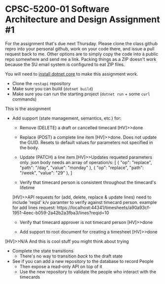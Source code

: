 # CPSC-5200-01 Software Architecture and Design Assignment #1

For the assignment that's due next Thursday. Please clone the class github repro into your personal github, work on your code there, and issue a pull request back to me. Other options are to simply copy the code into a public repo somewhere and send me a link. Packing things as a ZIP doesn't work because the SU email system is configured to eat ZIP files.

You will need to [install dotnet core](https://dotnet.microsoft.com/download) to make this assignment work.

- Clone the `restapi` repository
- Make sure you can build (`dotnet build`)
- Make sure you can run the starting project (`dotnet run` + some `curl` commands)

This is the assignment

- Add support (state management, semantics, etc.) for:
  - Remove (DELETE) a draft or cancelled timecard
  [HV]>>done
  
  - Replace (POST) a complete line item
  [HV]>>done. Does not update the GUID. Resets to default values for parameters not specified in the body.
  
  - Update (PATCH) a line item
  [HV]>>Updates requeted parameters only.
  json body needs an array of operation/s:
  [
    {
      "op": "replace",
      "path": "/day",
      "value": "monday"
    },
    {
      "op": "replace",
      "path": "/week",
      "value": "29"
    },
]

  - Verify that timecard person is consistent throughout the timecard's lifetime
  
  [HV]>>API requests for (add, delete, replace & update lines) need to include 'reqid' k/v paramter to verify against timecard person.
 example for add lines request: https://localhost:44341/timesheets/a90a93cf-1951-4eec-b059-2a42b2a3fba3/lines?reqid=10
 
  - Verify that timecard approver is not timecard person
   [HV]>>done
   
  - Add support to root document for creating a timesheet
 [HV]>>done
 
 [HV]>>N/A 
And this is cool stuff you might think about trying 

- Complete the state transitions
  - There's no way to transition _back_ to the draft state
- See if you can add a new repository to the database to record People
  - Then expose a read-only API on top of it
  - Use the new repository to validate the people who interact with the timecards
